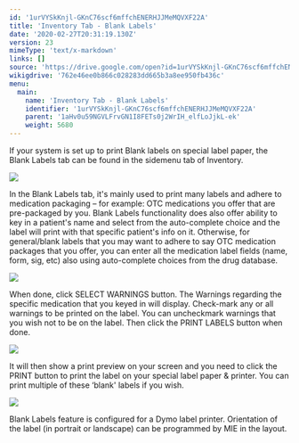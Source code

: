 ```yaml
---
id: '1urVYSkKnjl-GKnC76scf6mffchENERHJJMeMQVXF22A'
title: 'Inventory Tab - Blank Labels'
date: '2020-02-27T20:31:19.130Z'
version: 23
mimeType: 'text/x-markdown'
links: []
source: 'https://drive.google.com/open?id=1urVYSkKnjl-GKnC76scf6mffchENERHJJMeMQVXF22A'
wikigdrive: '762e46ee0b866c028283dd665b3a8ee950fb436c'
menu:
  main:
    name: 'Inventory Tab - Blank Labels'
    identifier: '1urVYSkKnjl-GKnC76scf6mffchENERHJJMeMQVXF22A'
    parent: '1aHv0u59NGVLFrvGN1I8FETs0j2WrIH_elfLoJjkL-ek'
    weight: 5680
---
```

If your system is set up to print Blank labels on special label paper, the Blank Labels tab can be found in the sidemenu tab of Inventory.

![](../inventory-tab-blank-labels.assets/100002010000042A000001A4052BDD5BE799977B.png)

In the Blank Labels tab, it's mainly used to print many labels and adhere to medication packaging – for example: OTC medications you offer that are pre-packaged by you.
Blank Labels functionality does also offer ability to key in a patient's name and select from the auto-complete choice and the label will print with that specific patient's info on it.
Otherwise, for general/blank labels that you may want to adhere to say OTC medication packages that you offer, you can enter all the medication label fields (name, form, sig, etc) also using auto-complete choices from the drug database.

![](../inventory-tab-blank-labels.assets/10000201000002FE000001458CF708383202918E.png)

When done, click SELECT WARNINGS button.
The Warnings regarding the specific medication that you keyed in will display. Check-mark any or all warnings to be printed on the label. You can uncheckmark warnings that you wish not to be on the label. Then click the PRINT LABELS button when done.

![](../inventory-tab-blank-labels.assets/10000201000004180000009EAD7E9FBC4CA2D4DA.png)

It will then show a print preview on your screen and you need to click the PRINT button to print the label on your special label paper & printer. You can print multiple of these ‘blank' labels if you wish.

![](../inventory-tab-blank-labels.assets/1000020100000353000000F78943A57F69997DF4.png)

Blank Labels feature is configured for a Dymo label printer.
Orientation of the label (in portrait or landscape) can be programmed by MIE in the layout.
